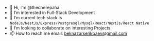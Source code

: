 - 👋 Hi, I’m @thecherepaha
- 👀 I’m interested in Full-Stack Development
- 🌱 I’m current tech stack is
```NodeJs/NestJs/Express/Postgresql/Mysql/React/NextJs/React Native```
- 💞️ I’m looking to collaborate on interesting Projects
- 📫 How to reach me email: beknazarserikbaev@gmail.com

<!---
thecherepaha/thecherepaha is a ✨ special ✨ repository because its `README.md` (this file) appears on your GitHub profile.
You can click the Preview link to take a look at your changes.
--->
